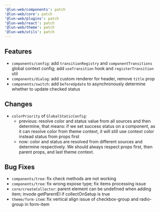 ```yaml
---
'@lun-web/components': patch
'@lun-web/core': patch
'@lun-web/plugins': patch
'@lun-web/react': patch
'@lun-web/theme': patch
'@lun-web/utils': patch
---
```


## Features

- `components/config`: add `transitionRegistry` and `componentTransitions` global context config; add `useTransition` hook and `registerTransition` util
- `components/dialog`: add custom renderer for header, remove `title` prop
- `components/switch`: add `beforeUpdate` to asynchronously determine whether to update checked status

## Changes

- `colorPriority` of `GlobalStaticConfig`:
  - previous: resolve color and status value from all sources and then determine, that means: if we set success status on a component, as it can resolve color from theme context, it will still use context color instead status from props first
  - now: color and status are resolved from different sources and determine respectively. We should always respect props first, then parent props, and last theme context.

## Bug Fixes

- `components/tree`: fix check methods are not working
- `components/tree`: fix wrong expose type; fix items processing issue
- `core/createCollector`: parent element can be undefined when adding item; invode getParentEl if collectOnSetup is true
- `theme/form-item`: fix vertical align issue of checkbox-group and radio-group in form-item